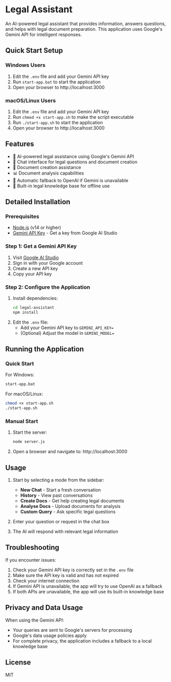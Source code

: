# Legal Assistant

An AI-powered legal assistant that provides information, answers questions, and helps with legal document preparation. This application uses Google's Gemini API for intelligent responses.

## Quick Start Setup

### Windows Users

1. Edit the `.env` file and add your Gemini API key
2. Run `start-app.bat` to start the application
3. Open your browser to http://localhost:3000

### macOS/Linux Users

1. Edit the `.env` file and add your Gemini API key
2. Run `chmod +x start-app.sh` to make the script executable
3. Run `./start-app.sh` to start the application
4. Open your browser to http://localhost:3000

## Features

- 🤖 AI-powered legal assistance using Google's Gemini API
- 💬 Chat interface for legal questions and document creation
- 📝 Document creation assistance
- 📊 Document analysis capabilities
- 🔐 Automatic fallback to OpenAI if Gemini is unavailable
- 📒 Built-in legal knowledge base for offline use

## Detailed Installation

### Prerequisites

- [Node.js](https://nodejs.org/) (v14 or higher)
- [Gemini API Key](https://ai.google.dev/) - Get a key from Google AI Studio

### Step 1: Get a Gemini API Key

1. Visit [Google AI Studio](https://ai.google.dev/)
2. Sign in with your Google account
3. Create a new API key
4. Copy your API key

### Step 2: Configure the Application

1. Install dependencies:
   ```bash
   cd legal-assistant
   npm install
   ```
2. Edit the `.env` file:
   - Add your Gemini API key to `GEMINI_API_KEY=`
   - (Optional) Adjust the model in `GEMINI_MODEL=`

## Running the Application

### Quick Start

For Windows:
```bash
start-app.bat
```

For macOS/Linux:
```bash
chmod +x start-app.sh
./start-app.sh
```

### Manual Start

1. Start the server:
   ```bash
   node server.js
   ```
2. Open a browser and navigate to: http://localhost:3000

## Usage

1. Start by selecting a mode from the sidebar:
   - **New Chat** - Start a fresh conversation
   - **History** - View past conversations
   - **Create Docs** - Get help creating legal documents
   - **Analyse Docs** - Upload documents for analysis
   - **Custom Query** - Ask specific legal questions

2. Enter your question or request in the chat box
3. The AI will respond with relevant legal information

## Troubleshooting

If you encounter issues:

1. Check your Gemini API key is correctly set in the `.env` file
2. Make sure the API key is valid and has not expired
3. Check your internet connection
4. If Gemini API is unavailable, the app will try to use OpenAI as a fallback
5. If both APIs are unavailable, the app will use its built-in knowledge base

## Privacy and Data Usage

When using the Gemini API:
- Your queries are sent to Google's servers for processing
- Google's data usage policies apply
- For complete privacy, the application includes a fallback to a local knowledge base

## License

MIT 